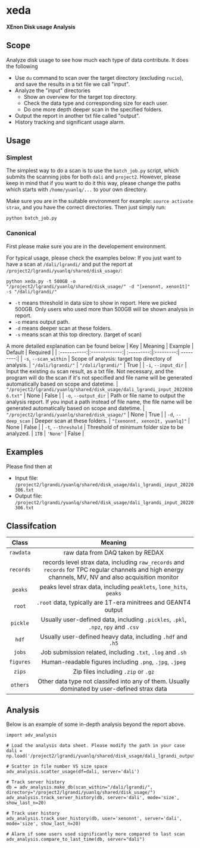 # xeda
**XEnon Disk usage Analysis**

## Scope
Analyze disk usage to see how much each type of data contribute. It does the following
- Use `du` command to scan over the target directory (excluding `rucio`), and save the results in a txt file we call "input". 
- Analyze the "input" directories
  - Show an overview for the target top directory.
  - Check the data type and corresponding size for each user.
  - Do one more depth deeper scan in the specified folders.
- Output the report in another txt file called "output". 
- History tracking and significant usage alarm.

## Usage
### Simplest
The simplest way to do a scan is to use the `batch_job.py` script, which submits the scanning jobs for both `dali` and `project2`. However, please keep in mind that if you want to do it this way, please change the paths which starts with `/home/yuanlq/...` to your own directory.

Make sure you are in the suitable environment for example: `source activate strax`, and you have the correct directories. Then just simply run:
```
python batch_job.py
```

### Canonical

First please make sure you are in the developement environment.

For typical usage, please check the examples below:
If you just want to have a scan at `/dali/lgrandi/` and put the report at `/project2/lgrandi/yuanlq/shared/disk_usage/`:

```
python xeda.py -t 500GB -o "/project2/lgrandi/yuanlq/shared/disk_usage/" -d "[xenonnt, xenon1t]" -s "/dali/lgrandi/"
```

- `-t` means threshold in data size to show in report. Here we picked 500GB. Only users who used more than 500GB will be shown analysis in report.
- `-o` means output path.
- `-d` means deeper scan at these folders.
- `-s` means scan at this top directory. (target of scan)

A more detailed explanation can be found below
| Key          | Meaning       | Example    | Default   | Required |
| :-----------:|:-------------:| :---------:|:---------:| ---------:|
| `-s`, `--scan_within` | Scope of analysis: target top directory of analysis. | `"/dali/lgrandi/"` | `"/dali/lgrandi/"` | True |
| `-i`, `--input_dir` | Input the existing `du` scan result, as a txt file. Not necessary, and the program will do the scan if it's not specified and file name will be generated automatically based on scope and datetime. | `"/project2/lgrandi/yuanlq/shared/disk_usage/dali_lgrandi_input_20220306.txt"` | None | False |
| `-o`, `--output_dir` | Path or file name to output the analysis report. If you input a path instead of file name, the file name will be generated automatically based on scope and datetime. | `"/project2/lgrandi/yuanlq/shared/disk_usage/"` | None | True |
| `-d`, `--deep_scan` | Deeper scan at these folders. | `"[xenonnt, xenon1t, yuanlq]"` | None | False |
| `-t`, `--threshold` | Threshold of minimum folder size to be analyzed. | `1TB` | `'None'` | False |

## Examples
Please find then at
- Input file: `/project2/lgrandi/yuanlq/shared/disk_usage/dali_lgrandi_input_20220306.txt`
- Output file: `/project2/lgrandi/yuanlq/shared/disk_usage/dali_lgrandi_input_20220306.txt`

## Classifcation
|Class  | Meaning  |
| :-----------:|:-------------:| 
| `rawdata` | raw data from DAQ taken by REDAX |
| `records` | records level strax data, including `raw_records` and `records` for TPC regular channels and high energy channels, MV, NV and also acquisition monitor |
| `peaks` | peaks level strax data, including `peaklets`, `lone_hits`, `peaks` |
| `root` | `.root` data, typically are 1T-era minitrees and GEANT4 output |
| `pickle` | Usually user-defined data, including `.pickles`, `.pkl`, `.npz`, `npy` and `.csv` |
| `hdf` | Usually user-defined heavy data, including `.hdf` and `.h5` |
| `jobs` | Job submission related, including `.txt`, `.log` and `.sh` |
| `figures` | Human-readable figures including `.png`, `.jpg`, `.jpeg` |
| `zips` | Zip files including `.zip` or `.gz` |
| `others` | Other data type not classifed into any of them. Usually dominated by user-defined strax data |

## Analysis
Below is an example of some in-depth analysis beyond the report above.
```
import adv_analysis

# Load the analysis data sheet. Please modify the path in your case
dali = np.load('/project2/lgrandi/yuanlq/shared/disk_usage/dali_lgrandi_output_20220823.npy')

# Scatter in file number VS size space
adv_analysis.scatter_usage(df=dali, server='dali')

# Track server history
db = adv_analysis.make_db(scan_within="/dali/lgrandi/", directory="/project2/lgrandi/yuanlq/shared/disk_usage/")
adv_analysis.track_server_history(db, server='dali', mode='size', show_last_n=20)

# Track user history
adv_analysis.track_user_history(db, user='xenonnt', server='dali', mode='size', show_last_n=20)

# Alarm if some users used significantly more compared to last scan
adv_analysis.compare_to_last_time(db, server="dali")
```
